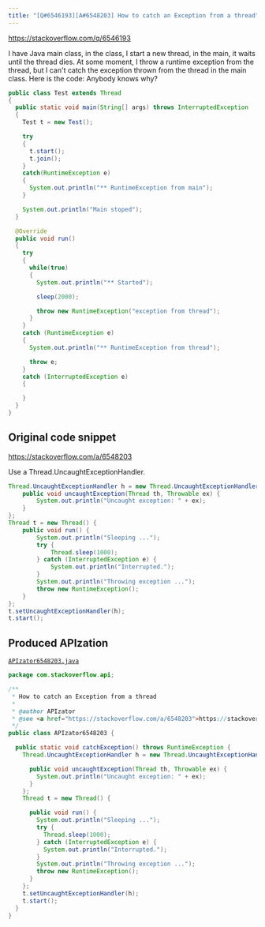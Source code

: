 ```yaml
---
title: "[Q#6546193][A#6548203] How to catch an Exception from a thread"
---
```


https://stackoverflow.com/q/6546193

I have Java main class, in the class, I start a new thread, in the main, it waits until the thread dies. At some moment, I throw a runtime exception from the thread, but I can't catch the exception thrown from the thread in the main class.
Here is the code:
Anybody knows why?


```java
public class Test extends Thread
{
  public static void main(String[] args) throws InterruptedException
  {
    Test t = new Test();

    try
    {
      t.start();
      t.join();
    }
    catch(RuntimeException e)
    {
      System.out.println("** RuntimeException from main");
    }

    System.out.println("Main stoped");
  }

  @Override
  public void run()
  {
    try
    {
      while(true)
      {
        System.out.println("** Started");

        sleep(2000);

        throw new RuntimeException("exception from thread");
      }
    }
    catch (RuntimeException e)
    {
      System.out.println("** RuntimeException from thread");

      throw e;
    } 
    catch (InterruptedException e)
    {

    }
  }
}
```


## Original code snippet

https://stackoverflow.com/a/6548203

Use a Thread.UncaughtExceptionHandler.

```java
Thread.UncaughtExceptionHandler h = new Thread.UncaughtExceptionHandler() {
    public void uncaughtException(Thread th, Throwable ex) {
        System.out.println("Uncaught exception: " + ex);
    }
};
Thread t = new Thread() {
    public void run() {
        System.out.println("Sleeping ...");
        try {
            Thread.sleep(1000);
        } catch (InterruptedException e) {
            System.out.println("Interrupted.");
        }
        System.out.println("Throwing exception ...");
        throw new RuntimeException();
    }
};
t.setUncaughtExceptionHandler(h);
t.start();
```

## Produced APIzation

[`APIzator6548203.java`](/data/search/java/APIzator6548203.java)

```java
package com.stackoverflow.api;

/**
 * How to catch an Exception from a thread
 *
 * @author APIzator
 * @see <a href="https://stackoverflow.com/a/6548203">https://stackoverflow.com/a/6548203</a>
 */
public class APIzator6548203 {

  public static void catchException() throws RuntimeException {
    Thread.UncaughtExceptionHandler h = new Thread.UncaughtExceptionHandler() {

      public void uncaughtException(Thread th, Throwable ex) {
        System.out.println("Uncaught exception: " + ex);
      }
    };
    Thread t = new Thread() {

      public void run() {
        System.out.println("Sleeping ...");
        try {
          Thread.sleep(1000);
        } catch (InterruptedException e) {
          System.out.println("Interrupted.");
        }
        System.out.println("Throwing exception ...");
        throw new RuntimeException();
      }
    };
    t.setUncaughtExceptionHandler(h);
    t.start();
  }
}
```